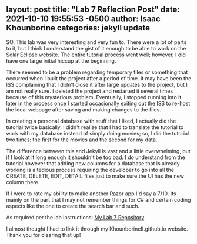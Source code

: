layout: post
title:  "Lab 7 Reflection Post"
date:   2021-10-10 19:55:53 -0500
author: Isaac Khounborine
categories: jekyll update
---

SO. This lab was very interesting and very fun to. There were a lot of parts to
it, but I think I understand the gist of it enough to be able to work on the
Solar Eclipse website. The entire tutorial process went well; however, I did have
one large initial hiccup at the beginning.

There seemed to be a problem regarding temporary files or something that occurred
when I built the project after a period of time. It may have been the ISS
complaining that I didn't close it after large updates to the project, but I am
not really sure. I deleted the project and restarted it several times because of
this mysterious problem. Eventually, I stopped running into it later in the process
once I started occasionally exiting out the ISS to re-host the local webpage after
saving and making changes to the files.

In creating a personal database with stuff that I liked, I actually did the
tutorial twice basically. I didn't realize that I had to translate the tutorial
to work with my database instead of simply doing movies; so, I did the tutorial
two times: the first for the movies and the second for my data.

The difference between this and Jekyll is vast and a little overwhelming, but if
I look at it long enough it shouldn't be too bad. I do understand from the tutorial
however that adding new columns for a database that is already working is a tedious
process requiring the developer to go into all the CREATE, DELETE, EDIT, DETAIL files
just to make sure the UI has the new column there.

If I were to rate my ability to make another Razor app I'd say a 7/10. Its mainly
on the part that I may not remember things for C# and certain coding aspects like
the one to create the search bar and such.

As required per the lab instructions: [My Lab 7 Repository](https://github.com/KhounborineII/csci340lab7).

I almost thought I had to link it through my KhounborineII.github.io website.
Thank you for clearing that up! 
